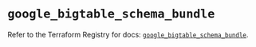 # `google_bigtable_schema_bundle`

Refer to the Terraform Registry for docs: [`google_bigtable_schema_bundle`](https://registry.terraform.io/providers/hashicorp/google/6.45.0/docs/resources/bigtable_schema_bundle).
